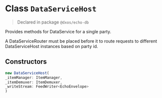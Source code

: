 # Class `DataServiceHost`
> Declared in package `@dxos/echo-db`

Provides methods for DataService for a single party.

A DataServiceRouter must be placed before it to route requests to different DataServiceHost instances based on party id.

## Constructors
```ts
new DataServiceHost(
_itemManager: ItemManager,
_itemDemuxer: ItemDemuxer,
_writeStream: FeedWriter<EchoEnvelope>
)
```
